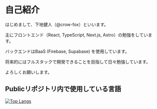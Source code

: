 # 自己紹介
はじめまして、下地健人（@crow-fox）といいます。

主にフロントエンド（React, TypeScript, Next.js, Astro）の勉強をしています。

バックエンドはBaaS (Firebase, Supabase) を使用しています。

将来的にはフルスタックで開発できることを目指して日々勉強しています。

よろしくお願いします。

## Publicリポジトリ内で使用している言語
[![Top Langs](https://github-readme-stats.vercel.app/api/top-langs/?username=crow-fox&layout=compact&theme=radical)](https://github.com/crow-fox/github-readme-stats)
